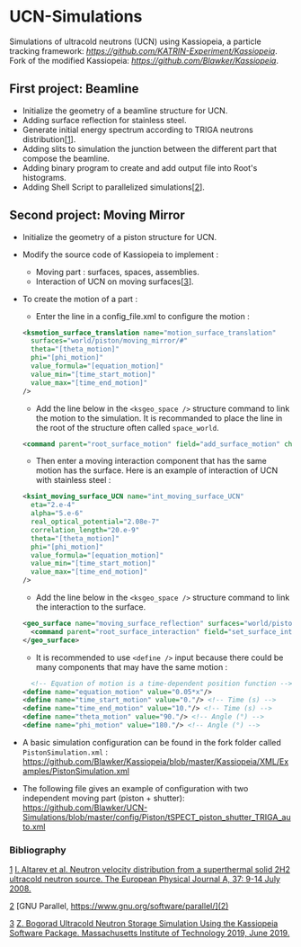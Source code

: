 # UCN-Simulations
Simulations of ultracold neutrons (UCN) using Kassiopeia, a particle tracking framework:
*https://github.com/KATRIN-Experiment/Kassiopeia*.
Fork of the modified Kassiopeia: *https://github.com/Blawker/Kassiopeia*.

## First project: Beamline
- Initialize the geometry of a beamline structure for UCN.
- Adding surface reflection for stainless steel.
- Generate initial energy spectrum according to TRIGA neutrons distribution[[1](1)].
- Adding slits to simulation the junction between the different part that compose the beamline.
- Adding binary program to create and add output file into Root's histograms.
- Adding Shell Script to parallelized simulations[[2](2)].

## Second project: Moving Mirror
- Initialize the geometry of a piston structure for UCN.
- Modify the source code of Kassiopeia to implement :
  - Moving part : surfaces, spaces, assemblies.
  - Interaction of UCN on moving surfaces[[3](3)].
- To create the motion of a part :
  - Enter the line in a config_file.xml to configure the motion :
  ```xml
  <ksmotion_surface_translation name="motion_surface_translation"
    surfaces="world/piston/moving_mirror/#"
    theta="[theta_motion]"
    phi="[phi_motion]"
    value_formula="[equation_motion]"
    value_min="[time_start_motion]"
    value_max="[time_end_motion]"
  />
  ```
  - Add the line below in the `<ksgeo_space />` structure command to link the motion to the simulation. It is recommanded to place the line in the root of the structure often called `space_world`.
  ```xml
  <command parent="root_surface_motion" field="add_surface_motion" child="motion_surface_translation"/>
  ```

  - Then enter a moving interaction component that has the same motion has the surface. Here is an example of interaction of UCN with stainless steel :
  ```xml
  <ksint_moving_surface_UCN name="int_moving_surface_UCN"
    eta="2.e-4"
    alpha="5.e-6"
    real_optical_potential="2.08e-7"
    correlation_length="20.e-9"
    theta="[theta_motion]"
    phi="[phi_motion]"
    value_formula="[equation_motion]"
    value_min="[time_start_motion]"
    value_max="[time_end_motion]"
  />
  ```
  - Add the line below in the `<ksgeo_space />` structure command to link the interaction to the surface.
  ```xml
  <geo_surface name="moving_surface_reflection" surfaces="world/piston/moving_mirror/#">
    <command parent="root_surface_interaction" field="set_surface_interaction" child="int_moving_surface_UCN"/>
  </geo_surface>
  ```

  - It is recommended to use `<define />` input because there could be many components that may have the same motion :
  ```xml
    <!-- Equation of motion is a time-dependent position function -->
  <define name="equation_motion" value="0.05*x"/>
  <define name="time_start_motion" value="0."/> <!-- Time (s) -->
  <define name="time_end_motion" value="10."/> <!-- Time (s) -->
  <define name="theta_motion" value="90."/> <!-- Angle (°) -->
  <define name="phi_motion" value="180."/> <!-- Angle (°) -->
  ```
  
- A basic simulation configuration can be found in the fork folder called `PistonSimulation.xml` : https://github.com/Blawker/Kassiopeia/blob/master/Kassiopeia/XML/Examples/PistonSimulation.xml

- The following file gives an example of configuration with two independent moving part (piston + shutter):
https://github.com/Blawker/UCN-Simulations/blob/master/config/Piston/tSPECT_piston_shutter_TRIGA_auto.xml

### Bibliography
[1](1) [I. Altarev et al. Neutron velocity distribution from a superthermal solid 2H2 ultracold neutron source. The European Physical Journal A, 37: 9-14 July 2008.](1)

[2](2) [GNU Parallel, https://www.gnu.org/software/parallel/](2)

[3](3) [Z. Bogorad  Ultracold Neutron Storage Simulation Using the Kassiopeia Software Package. Massachusetts Institute of Technology 2019, June 2019.](3)
